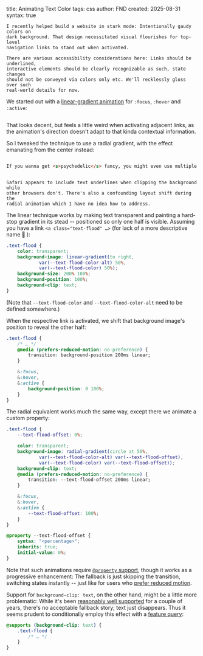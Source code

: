 title: Animating Text Color
tags: css
author: FND
created: 2025-08-31
syntax: true

```intro
I recently helped build a website in stark mode: Intentionally gaudy colors on
dark background. That design necessitated visual flourishes for top-level
navigation links to stand out when activated.
```

```aside
There are various accessibility considerations here: Links should be underlined,
interactive elements should be clearly recognizable as such, state changes
should not be conveyed via colors only etc. We'll recklessly gloss over such
real-world details for now.
```

We started out with a
[linear-gradient animation](https://css-tricks.com/4-ways-to-animate-the-color-of-a-text-link-on-hover/)
for `:focus`, `:hover` and `:active`:

```embed uri=./demo-linear.html resize
```

That looks decent, but feels a little weird when activating adjacent links, as
the animation's direction doesn't adapt to that kinda contextual information.

So I tweaked the technique to use a radial gradient, with the effect emanating
from the center instead:

```embed uri=./demo-radial.html resize
```

```markdown allowHTML
If you wanna get <s>psychedelic</s> fancy, you might even use multiple colors:
```

```embed uri=./demo-rainbow.html resize
```

```infobox
Safari appears to include text underlines when clipping the background while
other browsers don't. There's also a confounding layout shift during the
radial animation which I have no idea how to address.
```

The linear technique works by making text transparent and painting a hard-stop
gradient in its stead -- positioned so only one half is visible. Assuming you
have a link `<a class="text-flood" …>` (for lack of a more descriptive name 🤷 ):

```css
.text-flood {
    color: transparent;
    background-image: linear-gradient(to right,
            var(--text-flood-color-alt) 50%,
            var(--text-flood-color) 50%);
    background-size: 200% 100%;
    background-position: 100%;
    background-clip: text;
}
```

(Note that `--text-flood-color` and `--text-flood-color-alt` need to be defined
somewhere.)

When the respective link is activated, we shift that background image's position
to reveal the other half:

```css
.text-flood {
    /* … */
    @media (prefers-reduced-motion: no-preference) {
        transition: background-position 200ms linear;
    }

    &:focus,
    &:hover,
    &:active {
        background-position: 0 100%;
    }
}
```

The radial equivalent works much the same way, except there we animate a custom
property:

```css
.text-flood {
    --text-flood-offset: 0%;

    color: transparent;
    background-image: radial-gradient(circle at 50%,
            var(--text-flood-color-alt) var(--text-flood-offset),
            var(--text-flood-color) var(--text-flood-offset));
    background-clip: text;
    @media (prefers-reduced-motion: no-preference) {
        transition: --text-flood-offset 200ms linear;
    }

    &:focus,
    &:hover,
    &:active {
        --text-flood-offset: 100%;
    }
}

@property --text-flood-offset {
    syntax: "<percentage>";
    inherits: true;
    initial-value: 0%;
}
```

Note that such animations require
[`@property` support](https://developer.mozilla.org/en-US/docs/Web/CSS/@property#browser_compatibility),
though it works as a progressive enhancement: The fallback is just skipping the
transition, switching states instantly -- just like for users who
[prefer reduced motion](https://developer.mozilla.org/en-US/docs/Web/CSS/@media/prefers-reduced-motion).

Support for `background-clip: text`, on the other hand, might be a little more
problematic: While it's been
[reasonably well supported](https://developer.mozilla.org/en-US/docs/Web/CSS/background-clip#browser_compatibility)
for a couple of years, there's no acceptable fallback story; text just
disappears. Thus it seems prudent to conditionally employ this effect with a
[feature query](https://developer.mozilla.org/en-US/docs/Web/CSS/@supports):

```css
@supports (background-clip: text) {
    .text-flood {
        /* … */
    }
}
```
